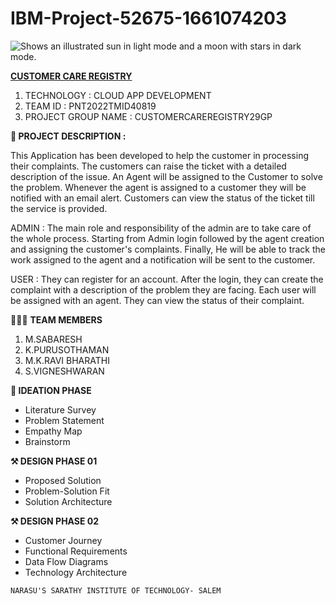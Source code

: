 # IBM-Project-52675-1661074203
<picture>
 <source media="(prefers-color-scheme: dark)" srcset=https://github.com/IBM-EPBL/IBM-Project-52675-1661074203/files/9779017/CUSTOMER.CARE.REGISTRY.page1.1.pptx">
  <source media="(prefers-color-scheme: light)" srcset=https://github.com/IBM-EPBL/IBM-Project-52675-1661074203/files/9779017/CUSTOMER.CARE.REGISTRY.page1.1.pptx">
  <img alt="Shows an illustrated sun in light mode and a moon with stars in dark mode." src=https://github.com/IBM-EPBL/IBM-Project-52675-1661074203/files/9779017/CUSTOMER.CARE.REGISTRY.page1.1.pptx">
</picture>

**[CUSTOMER CARE REGISTRY](url)**
1. TECHNOLOGY : CLOUD APP DEVELOPMENT
2. TEAM ID          : PNT2022TMID40819
3. PROJECT GROUP NAME : CUSTOMERCAREREGISTRY29GP

**📒 PROJECT DESCRIPTION :**

This Application has been developed to help the customer in processing their complaints. The customers can raise the ticket with a detailed description of the issue. An Agent will be assigned to the Customer to solve the problem. Whenever the agent is assigned to a customer they will be notified with an email alert. Customers can view the status of the ticket till the service is provided.

ADMIN : The main role and responsibility of the admin are to take care of the whole process. Starting from Admin login followed by the agent creation and assigning the customer's complaints. Finally, He will be able to track the work assigned to the agent and a notification will be sent to the customer.

USER : They can register for an account. After the login, they can create the complaint with a description of the problem they are facing. Each user will be assigned with an agent. They can view the status of their complaint.

🧑🏻‍🦰 **TEAM MEMBERS**

1. M.SABARESH
2. K.PURUSOTHAMAN
3. M.K.RAVI BHARATHI
4. S.VIGNESHWARAN

**🧩 IDEATION PHASE**
- Literature Survey
- Problem Statement
- Empathy Map
- Brainstorm
 
 **⚒️ DESIGN PHASE 01**

-  Proposed Solution
-  Problem-Solution Fit
- Solution Architecture

**⚒️ DESIGN PHASE 02**
- Customer Journey
-  Functional  Requirements
- Data Flow Diagrams
- Technology Architecture

`NARASU'S SARATHY INSTITUTE OF TECHNOLOGY- SALEM`

